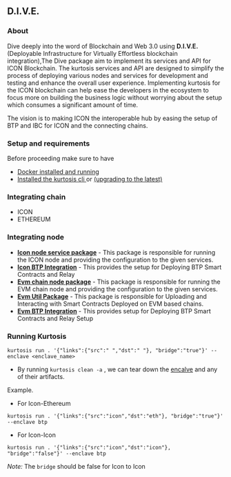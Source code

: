 ## D.I.V.E.

### About

Dive deeply into the word of Blockchain and Web 3.0 using **D.I.V.E.** (Deployable Infrastructure for Virtually Effortless blockchain integration),The Dive package aim to implement its services and API for ICON Blockchain. The kurtosis services and API are designed to simplify the process of deploying various nodes and services for development and testing and enhance the overall user experience. Implementing kurtosis for the ICON blockchain can help ease the developers in the ecosystem to focus more on building the business logic without worrying about the setup which consumes a significant amount of time.

The vision is to making ICON the interoperable hub by easing the setup of BTP and IBC for ICON and the connecting chains.

### Setup and requirements

Before proceeding make sure to have

- [Docker installed and running](https://docs.kurtosis.com/install#i-install--start-docker)
- [Installed the kurtosis cli ](https://docs.kurtosis.com/install#ii-install-the-cli) or [(upgrading to the latest)](https://docs.kurtosis.com/upgrade)

### Integrating chain

 - ICON  
 - ETHEREUM

### Integrating node

- [**Icon node service package**](./jvm) - This package is responsible for running the ICON node and providing the configuration to the given services.
- [**Icon BTP Integration**](./jvm) - This provides the setup for Deploying BTP Smart Contracts and Relay
- [**Evm chain node package**](./evm/) - This package is responsible for running the EVM chain node and providing the configuration to the given services.
- [**Evm Util Package**](./evm/) - This package is responsible for Uploading and Interacting with Smart Contracts Deployed on EVM based chains.
- [**Evm BTP Integration**](./evm/) - This provides setup for Deploying BTP Smart Contracts and Relay Setup

### Running Kurtosis

```
kurtosis run . '{"links":{"src":" ","dst":" "}, "bridge":"true"}' --enclave <enclave_name>
```

- By running `kurtosis clean -a` , we can tear down the [encalve](https://docs.kurtosis.com/concepts-reference/enclaves/) and any of their artifacts.

Example.

* For Icon-Ethereum

```
kurtosis run . '{"links":{"src":"icon","dst":"eth"}, "bridge":"true"}' --enclave btp
```

- For Icon-Icon

```
kurtosis run . '{"links":{"src":"icon","dst":"icon"}, "bridge":"false"}' --enclave btp
```
 *Note:* The `bridge` should be false for Icon to Icon
